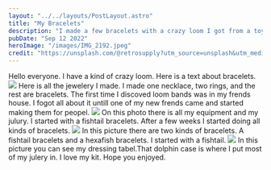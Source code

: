 ```yaml
---
layout: "../../layouts/PostLayout.astro"
title: "My Bracelets"
description: "I made a few bracelets with a crazy loom I got from a toy shop."
pubDate: "Sep 12 2022"
heroImage: "/images/IMG_2192.jpeg"
credit: "https://unsplash.com/@retrosupply?utm_source=unsplash&utm_medium=referral&utm_content=creditCopyText"
---
```


Hello everyone. I have a kind of crazy loom. Here is a text about bracelets.
![](https://eniseperera-media.s3.eu-west-2.amazonaws.com/images/IMG_2193.jpeg)
Here is all the jewelery I made. I made one necklace, two rings, and the rest are bracelets. The first time I discoved loom bands was in my frends house.
I fogot all about it untill one of my new frends came and started making them for peopel.
![](https://eniseperera-media.s3.eu-west-2.amazonaws.com/images/IMG_2194.jpeg)
On this photo there is all my equipment and my julury. I started with a fishtail bracelets. After a few weeks I started doing all kinds of bracelets.
![](https://eniseperera-media.s3.eu-west-2.amazonaws.com/images/IMG_2197.jpeg)
In this picture there are two kinds of bracelets. A fishtail bracelets and a hexafish bracelets. I started with a fishtail.
![](https://eniseperera-media.s3.eu-west-2.amazonaws.com/images/IMG_2198.jpeg)
In this picture you can see my dressing tabel.That dolphin case is where I put most of my julery in. I love my kit. Hope you enjoyed.

